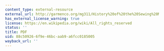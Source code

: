 ```yaml
---
content_type: external-resource
external_url: http://garmenco.org/mg311/History%20of%20the%20Sewing%20Machine.pdf
has_external_license_warning: true
license: https://en.wikipedia.org/wiki/All_rights_reserved
status: ''
title: PDF
uid: 88c50926-6f9e-46bc-aab9-a6fcc0185005
wayback_url: ''
---
```

